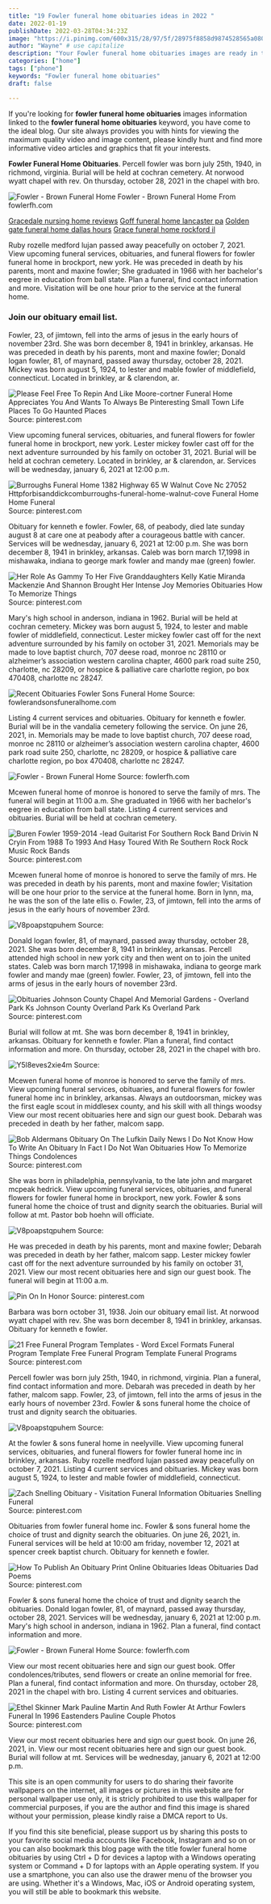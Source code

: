 ```yaml
---
title: "19 Fowler funeral home obituaries ideas in 2022 "
date: 2022-01-19
publishDate: 2022-03-28T04:34:23Z
image: "https://i.pinimg.com/600x315/28/97/5f/28975f8858d9874528565a0804fed5fb.jpg"
author: "Wayne" # use capitalize
description: "Your Fowler funeral home obituaries images are ready in this website. Fowler funeral home obituaries are a topic that is being searched for and liked by netizens now. You can Find and Download the Fowler funeral home obituaries files here. Find and Download all royalty-free vectors."
categories: ["home"]
tags: ["phone"]
keywords: "Fowler funeral home obituaries"
draft: false

---
```


If you're looking for **fowler funeral home obituaries** images information linked to the **fowler funeral home obituaries** keyword, you have come to the ideal  blog.  Our site always  provides you with  hints  for viewing  the maximum  quality video and image  content, please kindly hunt and find more informative video articles and graphics  that fit your interests.

**Fowler Funeral Home Obituaries**. Percell fowler was born july 25th, 1940, in richmond, virginia. Burial will be held at cochran cemetery. At norwood wyatt chapel with rev. On thursday, october 28, 2021 in the chapel with bro.

![Fowler - Brown Funeral Home](https://d10j3mvrs1suex.cloudfront.net/u/168112/b6055d9fc4ca42b7ad79d8df9fc48a35f7737a20/original/img-0001.jpg/!!/b%3AW1siZXh0cmFjdCIseyJsZWZ0IjowLCJ0b3AiOjAsIndpZHRoIjo0NzIwLCJoZWlnaHQiOjQ3MjB9XSxbInJlc2l6ZSIsMTAwMF0sWyJtYXgiXSxbIndlIl1d/meta%3AeyJzcmNCdWNrZXQiOiJiemdsZmlsZXMifQ%3D%3D.jpg "Fowler - Brown Funeral Home")
Fowler - Brown Funeral Home From fowlerfh.com

[Gracedale nursing home reviews](/gracedale-nursing-home-reviews/)
[Goff funeral home lancaster pa](/goff-funeral-home-lancaster-pa/)
[Golden gate funeral home dallas hours](/golden-gate-funeral-home-dallas-hours/)
[Grace funeral home rockford il](/grace-funeral-home-rockford-il/)

Ruby rozelle medford lujan passed away peacefully on october 7, 2021. View upcoming funeral services, obituaries, and funeral flowers for fowler funeral home in brockport, new york. He was preceded in death by his parents, mont and maxine fowler; She graduated in 1966 with her bachelor&#039;s eegree in education from ball state. Plan a funeral, find contact information and more. Visitation will be one hour prior to the service at the funeral home.

### Join our obituary email list.

Fowler, 23, of jimtown, fell into the arms of jesus in the early hours of november 23rd. She was born december 8, 1941 in brinkley, arkansas. He was preceded in death by his parents, mont and maxine fowler; Donald logan fowler, 81, of maynard, passed away thursday, october 28, 2021. Mickey was born august 5, 1924, to lester and mable fowler of middlefield, connecticut. Located in brinkley, ar &amp; clarendon, ar.


![Please Feel Free To Repin And Like Moore-cortner Funeral Home Appreciates You And Wants To Always Be Pinteresting Small Town Life Places To Go Haunted Places](https://i.pinimg.com/474x/5a/77/a5/5a77a5b2efa79e23bec77c590323d840--haunted-places-haunted-houses.jpg "Please Feel Free To Repin And Like Moore-cortner Funeral Home Appreciates You And Wants To Always Be Pinteresting Small Town Life Places To Go Haunted Places")
Source: pinterest.com

View upcoming funeral services, obituaries, and funeral flowers for fowler funeral home in brockport, new york. Lester mickey fowler cast off for the next adventure surrounded by his family on october 31, 2021. Burial will be held at cochran cemetery. Located in brinkley, ar &amp; clarendon, ar. Services will be wednesday, january 6, 2021 at 12:00 p.m.

![Burroughs Funeral Home 1382 Highway 65 W Walnut Cove Nc 27052 Httpforbisanddickcomburroughs-funeral-home-walnut-cove Funeral Home Home Funeral](https://i.pinimg.com/originals/93/50/71/9350714c85d72eafb767405043955ac0.jpg "Burroughs Funeral Home 1382 Highway 65 W Walnut Cove Nc 27052 Httpforbisanddickcomburroughs-funeral-home-walnut-cove Funeral Home Home Funeral")
Source: pinterest.com

Obituary for kenneth e fowler. Fowler, 68, of peabody, died late sunday august 8 at care one at peabody after a courageous battle with cancer. Services will be wednesday, january 6, 2021 at 12:00 p.m. She was born december 8, 1941 in brinkley, arkansas. Caleb was born march 17,1998 in mishawaka, indiana to george mark fowler and mandy mae (green) fowler.

![Her Role As Gammy To Her Five Granddaughters Kelly Katie Miranda Mackenzie And Shannon Brought Her Intense Joy Memories Obituaries How To Memorize Things](https://i.pinimg.com/originals/4b/35/81/4b35818453defdce47ac8ab836d65e81.jpg "Her Role As Gammy To Her Five Granddaughters Kelly Katie Miranda Mackenzie And Shannon Brought Her Intense Joy Memories Obituaries How To Memorize Things")
Source: pinterest.com

Mary&#039;s high school in anderson, indiana in 1962. Burial will be held at cochran cemetery. Mickey was born august 5, 1924, to lester and mable fowler of middlefield, connecticut. Lester mickey fowler cast off for the next adventure surrounded by his family on october 31, 2021. Memorials may be made to love baptist church, 707 deese road, monroe nc 28110 or alzheimer’s association western carolina chapter, 4600 park road suite 250, charlotte, nc 28209, or hospice &amp; palliative care charlotte region, po box 470408, charlotte nc 28247.

![Recent Obituaries Fowler Sons Funeral Home](https://www.fowlerandsonsfuneralhome.com/fh_live/15500/15521/images/obituaries/7698246_fbs.jpeg "Recent Obituaries Fowler Sons Funeral Home")
Source: fowlerandsonsfuneralhome.com

Listing 4 current services and obituaries. Obituary for kenneth e fowler. Burial will be in the vandalia cemetery following the service. On june 26, 2021, in. Memorials may be made to love baptist church, 707 deese road, monroe nc 28110 or alzheimer’s association western carolina chapter, 4600 park road suite 250, charlotte, nc 28209, or hospice &amp; palliative care charlotte region, po box 470408, charlotte nc 28247.

![Fowler - Brown Funeral Home](https://d10j3mvrs1suex.cloudfront.net/u/168112/b27c317fad02c49c679be7f986efed96d1bbf976/original/website-pic-fowler.jpg/!!/b%3AW1sicmVzaXplIiwxODAwXSxbIm1heCJdLFsid2UiXV0%3D/meta%3AeyJzcmNCdWNrZXQiOiJiemdsZmlsZXMifQ%3D%3D.jpg "Fowler - Brown Funeral Home")
Source: fowlerfh.com

Mcewen funeral home of monroe is honored to serve the family of mrs. The funeral will begin at 11:00 a.m. She graduated in 1966 with her bachelor&#039;s eegree in education from ball state. Listing 4 current services and obituaries. Burial will be held at cochran cemetery.

![Buren Fowler 1959-2014 -lead Guitarist For Southern Rock Band Drivin N Cryin From 1988 To 1993 And Hasy Toured With Re Southern Rock Rock Music Rock Bands](https://i.pinimg.com/originals/5e/dc/a6/5edca600ee9baf1e86c784e75149a966.jpg "Buren Fowler 1959-2014 -lead Guitarist For Southern Rock Band Drivin N Cryin From 1988 To 1993 And Hasy Toured With Re Southern Rock Rock Music Rock Bands")
Source: pinterest.com

Mcewen funeral home of monroe is honored to serve the family of mrs. He was preceded in death by his parents, mont and maxine fowler; Visitation will be one hour prior to the service at the funeral home. Born in lynn, ma, he was the son of the late ellis o. Fowler, 23, of jimtown, fell into the arms of jesus in the early hours of november 23rd.

![V8poapstqpuhem](https://www.fowlerandsonsfuneralhome.com/fh_live/15500/15521/images/obituaries/7748948_fbs.jpg "V8poapstqpuhem")
Source: 

Donald logan fowler, 81, of maynard, passed away thursday, october 28, 2021. She was born december 8, 1941 in brinkley, arkansas. Percell attended high school in new york city and then went on to join the united states. Caleb was born march 17,1998 in mishawaka, indiana to george mark fowler and mandy mae (green) fowler. Fowler, 23, of jimtown, fell into the arms of jesus in the early hours of november 23rd.

![Obituaries Johnson County Chapel And Memorial Gardens - Overland Park Ks Johnson County Overland Park Ks Overland Park](https://i.pinimg.com/originals/49/ae/fd/49aefded7ca231896c303cefb5eecad3.png "Obituaries Johnson County Chapel And Memorial Gardens - Overland Park Ks Johnson County Overland Park Ks Overland Park")
Source: pinterest.com

Burial will follow at mt. She was born december 8, 1941 in brinkley, arkansas. Obituary for kenneth e fowler. Plan a funeral, find contact information and more. On thursday, october 28, 2021 in the chapel with bro.

![Y5l8eves2xie4m](https://fowlerfuneralhomeinc.com/tribute-images/cropped/40/Mildred-Gianfagna.jpg "Y5l8eves2xie4m")
Source: 

Mcewen funeral home of monroe is honored to serve the family of mrs. View upcoming funeral services, obituaries, and funeral flowers for fowler funeral home inc in brinkley, arkansas. Always an outdoorsman, mickey was the first eagle scout in middlesex county, and his skill with all things woodsy View our most recent obituaries here and sign our guest book. Debarah was preceded in death by her father, malcom sapp.

![Bob Aldermans Obituary On The Lufkin Daily News I Do Not Know How To Write An Obituary In Fact I Do Not Wan Obituaries How To Memorize Things Condolences](https://i.pinimg.com/736x/70/c9/69/70c969b2cf457d06c35b4ee48926dcf4.jpg "Bob Aldermans Obituary On The Lufkin Daily News I Do Not Know How To Write An Obituary In Fact I Do Not Wan Obituaries How To Memorize Things Condolences")
Source: pinterest.com

She was born in philadelphia, pennsylvania, to the late john and margaret mcpeak hedrick. View upcoming funeral services, obituaries, and funeral flowers for fowler funeral home in brockport, new york. Fowler &amp; sons funeral home the choice of trust and dignity search the obituaries. Burial will follow at mt. Pastor bob hoehn will officiate.

![V8poapstqpuhem](https://www.fowlerandsonsfuneralhome.com/fh_live/15500/15521/images/obituaries/7749426_fbs.jpg "V8poapstqpuhem")
Source: 

He was preceded in death by his parents, mont and maxine fowler; Debarah was preceded in death by her father, malcom sapp. Lester mickey fowler cast off for the next adventure surrounded by his family on october 31, 2021. View our most recent obituaries here and sign our guest book. The funeral will begin at 11:00 a.m.

![Pin On In Honor](https://i.pinimg.com/474x/0a/a5/52/0aa552f1b81ac4082d54e3a488e0bd3a.jpg "Pin On In Honor")
Source: pinterest.com

Barbara was born october 31, 1938. Join our obituary email list. At norwood wyatt chapel with rev. She was born december 8, 1941 in brinkley, arkansas. Obituary for kenneth e fowler.

![21 Free Funeral Program Templates - Word Excel Formats Funeral Program Template Free Funeral Program Template Funeral Programs](https://i.pinimg.com/736x/04/a6/71/04a67146c67d7a3e22075853ff6cf535.jpg "21 Free Funeral Program Templates - Word Excel Formats Funeral Program Template Free Funeral Program Template Funeral Programs")
Source: pinterest.com

Percell fowler was born july 25th, 1940, in richmond, virginia. Plan a funeral, find contact information and more. Debarah was preceded in death by her father, malcom sapp. Fowler, 23, of jimtown, fell into the arms of jesus in the early hours of november 23rd. Fowler &amp; sons funeral home the choice of trust and dignity search the obituaries.

![V8poapstqpuhem](https://www.fowlerandsonsfuneralhome.com/fh_live/15500/15521/images/obituaries/7749290_fbs.jpeg "V8poapstqpuhem")
Source: 

At the fowler &amp; sons funeral home in neelyville. View upcoming funeral services, obituaries, and funeral flowers for fowler funeral home inc in brinkley, arkansas. Ruby rozelle medford lujan passed away peacefully on october 7, 2021. Listing 4 current services and obituaries. Mickey was born august 5, 1924, to lester and mable fowler of middlefield, connecticut.

![Zach Snelling Obituary - Visitation Funeral Information Obituaries Snelling Funeral](https://i.pinimg.com/originals/27/dd/13/27dd139242dca5da984d11726c869448.png "Zach Snelling Obituary - Visitation Funeral Information Obituaries Snelling Funeral")
Source: pinterest.com

Obituaries from fowler funeral home inc. Fowler &amp; sons funeral home the choice of trust and dignity search the obituaries. On june 26, 2021, in. Funeral services will be held at 10:00 am friday, november 12, 2021 at spencer creek baptist church. Obituary for kenneth e fowler.

![How To Publish An Obituary Print Online Obituaries Ideas Obituaries Dad Poems](https://i.pinimg.com/originals/88/68/f4/8868f4150c6b6ce9e814eff15e98b61d.png "How To Publish An Obituary Print Online Obituaries Ideas Obituaries Dad Poems")
Source: pinterest.com

Fowler &amp; sons funeral home the choice of trust and dignity search the obituaries. Donald logan fowler, 81, of maynard, passed away thursday, october 28, 2021. Services will be wednesday, january 6, 2021 at 12:00 p.m. Mary&#039;s high school in anderson, indiana in 1962. Plan a funeral, find contact information and more.

![Fowler - Brown Funeral Home](https://d10j3mvrs1suex.cloudfront.net/u/168112/b6055d9fc4ca42b7ad79d8df9fc48a35f7737a20/original/img-0001.jpg/!!/b%3AW1siZXh0cmFjdCIseyJsZWZ0IjowLCJ0b3AiOjAsIndpZHRoIjo0NzIwLCJoZWlnaHQiOjQ3MjB9XSxbInJlc2l6ZSIsMTAwMF0sWyJtYXgiXSxbIndlIl1d/meta%3AeyJzcmNCdWNrZXQiOiJiemdsZmlsZXMifQ%3D%3D.jpg "Fowler - Brown Funeral Home")
Source: fowlerfh.com

View our most recent obituaries here and sign our guest book. Offer condolences/tributes, send flowers or create an online memorial for free. Plan a funeral, find contact information and more. On thursday, october 28, 2021 in the chapel with bro. Listing 4 current services and obituaries.

![Ethel Skinner Mark Pauline Martin And Ruth Fowler At Arthur Fowlers Funeral In 1996 Eastenders Pauline Couple Photos](https://i.pinimg.com/600x315/28/97/5f/28975f8858d9874528565a0804fed5fb.jpg "Ethel Skinner Mark Pauline Martin And Ruth Fowler At Arthur Fowlers Funeral In 1996 Eastenders Pauline Couple Photos")
Source: pinterest.com

View our most recent obituaries here and sign our guest book. On june 26, 2021, in. View our most recent obituaries here and sign our guest book. Burial will follow at mt. Services will be wednesday, january 6, 2021 at 12:00 p.m.

This site is an open community for users to do sharing their favorite wallpapers on the internet, all images or pictures in this website are for personal wallpaper use only, it is stricly prohibited to use this wallpaper for commercial purposes, if you are the author and find this image is shared without your permission, please kindly raise a DMCA report to Us.

If you find this site beneficial, please support us by sharing this posts to your favorite social media accounts like Facebook, Instagram and so on or you can also bookmark this blog page with the title fowler funeral home obituaries by using Ctrl + D for devices a laptop with a Windows operating system or Command + D for laptops with an Apple operating system. If you use a smartphone, you can also use the drawer menu of the browser you are using. Whether it's a Windows, Mac, iOS or Android operating system, you will still be able to bookmark this website.
